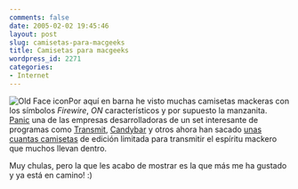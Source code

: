 ```yaml
---
comments: false
date: 2005-02-02 19:45:46
layout: post
slug: camisetas-para-macgeeks
title: Camisetas para macgeeks
wordpress_id: 2271
categories:
- Internet
---
```


![Old Face icon](http://www.minid.net/images/shirt-oldface.png)Por aquí en barna he visto muchas camisetas mackeras con los símbolos _Firewire_, _ON_ característicos y por supuesto la manzanita. [Panic](https://www.panic.com/) una de las empresas desarrolladoras de un set interesante de programas como [Transmit](https://www.panic.com/transmit/), [Candybar](https://www.panic.com/candybar/) y otros ahora han sacado [unas cuantas camisetas](https://www.panic.com/goods/) de edición limitada para transmitir el espíritu mackero que muchos llevan dentro.





Muy chulas, pero la que les acabo de mostrar es la que más me ha gustado y ya está en camino! :)




 
